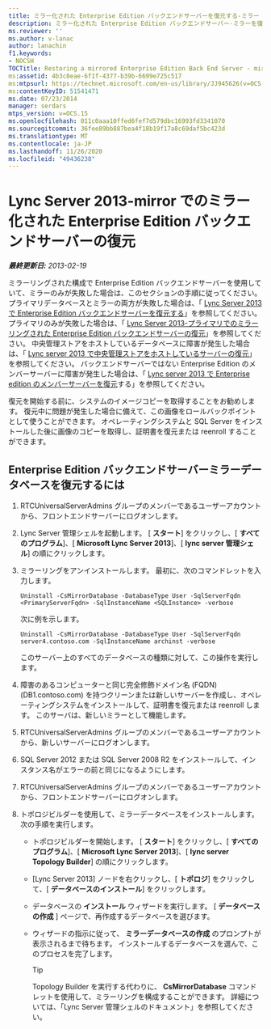 ```yaml
---
title: ミラー化された Enterprise Edition バックエンドサーバーを復元する-ミラー
description: ミラー化された Enterprise Edition バックエンドサーバー-ミラーを復元します。
ms.reviewer: ''
ms.author: v-lanac
author: lanachin
f1.keywords:
- NOCSH
TOCTitle: Restoring a mirrored Enterprise Edition Back End Server - mirror
ms:assetid: 4b3c8eae-6f1f-4377-b39b-6699e725c517
ms:mtpsurl: https://technet.microsoft.com/en-us/library/JJ945626(v=OCS.15)
ms:contentKeyID: 51541471
ms.date: 07/23/2014
manager: serdars
mtps_version: v=OCS.15
ms.openlocfilehash: 011c0aaa10ffed6fef7d579dbc16993fd3341070
ms.sourcegitcommit: 36fee89bb887bea4f18b19f17a8c69daf5bc423d
ms.translationtype: MT
ms.contentlocale: ja-JP
ms.lasthandoff: 11/26/2020
ms.locfileid: "49436238"
---
```

# <a name="restoring-a-mirrored-enterprise-edition-back-end-server-in-lync-server-2013---mirror"></a>Lync Server 2013-mirror でのミラー化された Enterprise Edition バックエンドサーバーの復元

<div data-xmlns="http://www.w3.org/1999/xhtml">

<div class="topic" data-xmlns="http://www.w3.org/1999/xhtml" data-msxsl="urn:schemas-microsoft-com:xslt" data-cs="https://msdn.microsoft.com/">

<div data-asp="https://msdn2.microsoft.com/asp">



</div>

<div id="mainSection">

<div id="mainBody">

<span> </span>

_**最終更新日:** 2013-02-19_

ミラーリングされた構成で Enterprise Edition バックエンドサーバーを使用していて、ミラーのみが失敗した場合は、このセクションの手順に従ってください。 プライマリデータベースとミラーの両方が失敗した場合は、「 [Lync Server 2013 で Enterprise Edition バックエンドサーバーを復元する](lync-server-2013-restoring-an-enterprise-edition-back-end-server.md)」を参照してください。 プライマリのみが失敗した場合は、「 [Lync Server 2013-プライマリでのミラーリングされた Enterprise Edition バックエンドサーバーの復元](lync-server-2013-restoring-a-mirrored-enterprise-edition-back-end-server-primary.md)」を参照してください。 中央管理ストアをホストしているデータベースに障害が発生した場合は、「 [Lync server 2013 で中央管理ストアをホストしているサーバーの復元](lync-server-2013-restoring-the-server-hosting-the-central-management-store.md)」を参照してください。 バックエンドサーバーではない Enterprise Edition のメンバーサーバーに障害が発生した場合は、「 [Lync server 2013 で Enterprise edition のメンバーサーバーを復元](lync-server-2013-restoring-an-enterprise-edition-member-server.md)する」を参照してください。

復元を開始する前に、システムのイメージコピーを取得することをお勧めします。 復元中に問題が発生した場合に備えて、この画像をロールバックポイントとして使うことができます。 オペレーティングシステムと SQL Server をインストールした後に画像のコピーを取得し、証明書を復元または reenroll することができます。

<div>

## <a name="to-restore-an-enterprise-edition-back-end-server-mirror-database"></a>Enterprise Edition バックエンドサーバーミラーデータベースを復元するには

1.  RTCUniversalServerAdmins グループのメンバーであるユーザーアカウントから、フロントエンドサーバーにログオンします。

2.  Lync Server 管理シェルを起動します。 [ **スタート**] をクリックし、[ **すべてのプログラム**]、[ **Microsoft Lync Server 2013**]、[ **lync server 管理シェル**] の順にクリックします。

3.  ミラーリングをアンインストールします。 最初に、次のコマンドレットを入力します。
    
        Uninstall -CsMirrorDatabase -DatabaseType User -SqlServerFqdn <PrimaryServerFqdn> -SqlInstanceName <SQLInstance> -verbose
    
    次に例を示します。
    
        Uninstall -CsMirrorDatabase -DatabaseType User -SqlServerFqdn server4.contoso.com -SqlInstanceName archinst -verbose
    
    このサーバー上のすべてのデータベースの種類に対して、この操作を実行します。

4.  障害のあるコンピューターと同じ完全修飾ドメイン名 (FQDN) (DB1.contoso.com) を持つクリーンまたは新しいサーバーを作成し、オペレーティングシステムをインストールして、証明書を復元または reenroll します。 このサーバは、新しいミラーとして機能します。

5.  RTCUniversalServerAdmins グループのメンバーであるユーザーアカウントから、新しいサーバーにログオンします。

6.  SQL Server 2012 または SQL Server 2008 R2 をインストールして、インスタンス名がエラーの前と同じになるようにします。

7.  RTCUniversalServerAdmins グループのメンバーであるユーザーアカウントから、フロントエンドサーバーにログオンします。

8.  トポロジビルダーを使用して、ミラーデータベースをインストールします。 次の手順を実行します。
    
      - トポロジビルダーを開始します。 [ **スタート**] をクリックし、[ **すべてのプログラム**]、[ **Microsoft Lync Server 2013**]、[ **lync server Topology Builder**] の順にクリックします。
    
      - [Lync Server 2013] ノードを右クリックし、[ **トポロジ**] をクリックして、[ **データベースのインストール**] をクリックします。
    
      - データベースの **インストール** ウィザードを実行します。 [ **データベースの作成** ] ページで、再作成するデータベースを選びます。
    
      - ウィザードの指示に従って、 **ミラーデータベースの作成** のプロンプトが表示されるまで待ちます。 インストールするデータベースを選んで、このプロセスを完了します。
        
        <div>
        

        > [!TIP]
        > Topology Builder を実行する代わりに、 <STRONG>CsMirrorDatabase</STRONG> コマンドレットを使用して、ミラーリングを構成することができます。 詳細については、「Lync Server 管理シェルのドキュメント」を参照してください。

        
        </div>

</div>

</div>

<span> </span>

</div>

</div>

</div>

